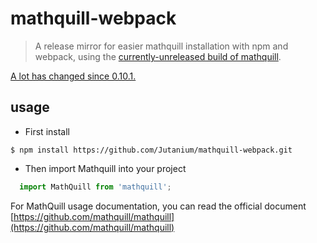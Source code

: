 # mathquill-webpack
> A release mirror for easier mathquill installation with npm and webpack, using the [currently-unreleased build of mathquill](http://many-worlds.glitch.me/mathquill/mathquill/branch/master/build/).

[A lot has changed since 0.10.1.](http://many-worlds.glitch.me/mathquill/mathquill/branch/master/test/visual.html)

## usage
- First install
```
$ npm install https://github.com/Jutanium/mathquill-webpack.git
```

- Then import Mathquill into your project
```js
  import MathQuill from 'mathquill';
```
For MathQuill usage documentation, you can read the official document
[https://github.com/mathquill/mathquill](https://github.com/mathquill/mathquill)